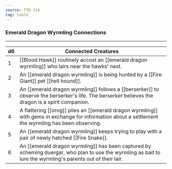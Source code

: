 ```yaml
---
source: FTD 114
tag: table
---
```


### Emerald Dragon Wyrmling Connections
---
|d6|Connected Creatures|
|----|------------|
|1|[[Blood Hawk]] routinely accost an [[emerald dragon wyrmling]] who lairs near the hawks' nest.|
|2|An [[emerald dragon wyrmling]] is being hunted by a [[Fire Giant]] pet [[hell hound]].|
|3|An [[emerald dragon wyrmling]] follows a [[berserker]] to observe the berserker's life. The berserker believes the dragon is a spirit companion.|
|4|A flattering [[orog]] plies an [[emerald dragon wyrmling]] with gems in exchange for information about a settlement the wyrmling has been observing.|
|5|An [[emerald dragon wyrmling]] keeps trying to play with a pair of newly hatched [[Fire Snake]].|
|6|An [[emerald dragon wyrmling]] has been captured by scheming duergar, who plan to use the wyrmling as bait to lure the wyrmling's parents out of their lair.|
